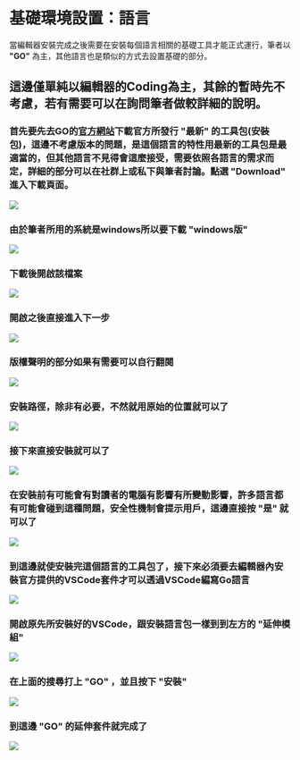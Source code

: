 # 基礎環境設置：語言

當編輯器安裝完成之後需要在安裝每個語言相關的基礎工具才能正式運行，筆者以 **"GO"** 為主，其他語言也是類似的方式去設置基礎的部分。

## 這邊僅單純以編輯器的Coding為主，其餘的暫時先不考慮，若有需要可以在詢問筆者做較詳細的說明。
### 首先要先去GO的[官方網站](https://go.dev/)下載官方所發行 **"最新"** 的工具包(安裝包)，這邊不考慮版本的問題，是這個語言的特性用最新的工具包是最適當的，但其他語言不見得會這麼接受，需要依照各語言的需求而定，詳細的部分可以在社群上或私下與筆者討論。點選 **"Download"** 進入下載頁面。
![](./p1.png)
### 由於筆者所用的系統是**windows**所以要下載 **"windows版"**
![](./p2.png)
### 下載後開啟該檔案
![](./p3.png)
### 開啟之後直接進入下一步
![](./p4.png)
### 版權聲明的部分如果有需要可以自行翻閱
![](./p5.png)
### 安裝路徑，除非有必要，不然就用原始的位置就可以了
![](./p6.png)
### 接下來直接安裝就可以了
![](./p7.png)
### 在安裝前有可能會有對讀者的電腦有影響有所變動影響，許多語言都有可能會碰到這種問題，安全性機制會提示用戶，這邊直接按 **"是"** 就可以了
![](./p8.png)
### 到這邊就使安裝完這個語言的工具包了，接下來必須要去編輯器內安裝官方提供的VSCode套件才可以透過VSCode編寫Go語言
![](./p9.png)
### 開啟原先所安裝好的VSCode，跟安裝語言包一樣到到左方的 **"延伸模組"**
![](./p10.png)
### 在上面的搜尋打上 **"GO"** ，並且按下 **"安裝"** 
![](./p11.png)
### 到這邊 **"GO"** 的延伸套件就完成了
![](./p12.png)